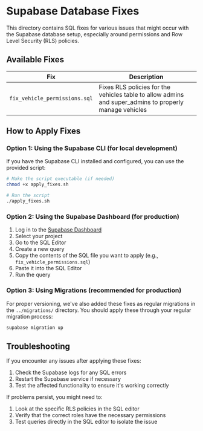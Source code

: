 # Supabase Database Fixes

This directory contains SQL fixes for various issues that might occur with the Supabase database setup, especially around permissions and Row Level Security (RLS) policies.

## Available Fixes

| Fix | Description |
|-----|-------------|
| `fix_vehicle_permissions.sql` | Fixes RLS policies for the vehicles table to allow admins and super_admins to properly manage vehicles |

## How to Apply Fixes

### Option 1: Using the Supabase CLI (for local development)

If you have the Supabase CLI installed and configured, you can use the provided script:

```bash
# Make the script executable (if needed)
chmod +x apply_fixes.sh

# Run the script
./apply_fixes.sh
```

### Option 2: Using the Supabase Dashboard (for production)

1. Log in to the [Supabase Dashboard](https://app.supabase.io)
2. Select your project
3. Go to the SQL Editor
4. Create a new query
5. Copy the contents of the SQL file you want to apply (e.g., `fix_vehicle_permissions.sql`)
6. Paste it into the SQL Editor
7. Run the query

### Option 3: Using Migrations (recommended for production)

For proper versioning, we've also added these fixes as regular migrations in the `../migrations/` directory. 
You should apply these through your regular migration process:

```bash
supabase migration up
```

## Troubleshooting

If you encounter any issues after applying these fixes:

1. Check the Supabase logs for any SQL errors
2. Restart the Supabase service if necessary
3. Test the affected functionality to ensure it's working correctly

If problems persist, you might need to:

1. Look at the specific RLS policies in the SQL editor
2. Verify that the correct roles have the necessary permissions
3. Test queries directly in the SQL editor to isolate the issue 